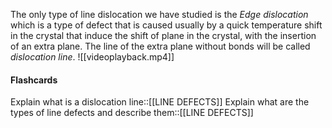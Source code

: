 The only type of line dislocation we have studied is the *Edge dislocation* which is a type of defect that is caused usually by a quick temperature shift in the crystal that induce the shift of plane in the crystal, with the insertion of an extra plane. The line of the extra plane without bonds will be called *dislocation line*.
![[videoplayback.mp4]]


#### Flashcards 
Explain what is a dislocation line::[[LINE DEFECTS]]
Explain what are the types of line defects and describe them::[[LINE DEFECTS]]